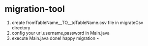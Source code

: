 # migration-tool
1. create fromTableName__TO__toTableName.csv file in migrateCsv directory
2. config your url,username,password in Main.java
3. execute Main.java
done! happy migration ~
